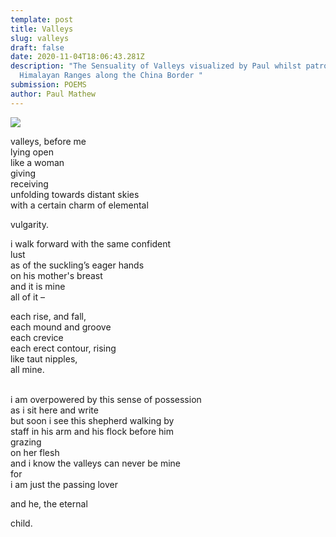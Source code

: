 ```yaml
---
template: post
title: Valleys
slug: valleys
draft: false
date: 2020-11-04T18:06:43.281Z
description: "The Sensuality of Valleys visualized by Paul whilst patrolling the
  Himalayan Ranges along the China Border "
submission: POEMS
author: Paul Mathew
---
```

![](/media/rohit-dey-pviy230ijga-unsplash.jpeg)

valleys, before me\
lying open\
like a woman\
giving\
receiving\
unfolding towards distant skies\
with a certain charm of elemental

vulgarity.

i walk forward with the same confident\
lust\
as of the suckling’s eager hands\
on his mother's breast\
and it is mine\
all of it –

each rise, and fall,\
each mound and groove\
each crevice\
each erect contour, rising\
like taut nipples,\
all mine.

\
i am overpowered by this sense of possession\
as i sit here and write\
but soon i see this shepherd walking by\
staff in his arm and his flock before him\
grazing\
on her flesh\
and i know the valleys can never be mine\
for\
i am just the passing lover

and he, the eternal

child.
